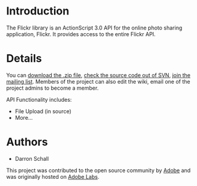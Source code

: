 # Introduction #

The Flickr library is an ActionScript 3.0 API for the online photo sharing application, Flickr. It provides access to the entire Flickr API.


# Details #
You can [download the .zip file](http://code.google.com/p/as3flickrlib/downloads/list), [check the source code out of SVN](http://code.google.com/p/as3flickrlib/source), [join the mailing list](http://groups.google.com/group/as3flickrlib).  Members of the project can also edit the wiki, email one of the project admins to become a member.


API Functionality includes:
  * File Upload (in source)
  * More...

# Authors #
  * Darron Schall



This project was contributed to the open source community by [Adobe](http://www.adobe.com) and was originally hosted on [Adobe Labs](http://labs.adobe.com/wiki/index.php/ActionScript_3:resources:apis:libraries).